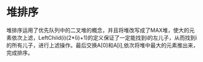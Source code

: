 # 堆排序
堆排序运用了优先队列中的二叉堆的概念，并且将堆改写成了MAX堆，使大的元素依次上滤，LeftChild(i)(2*(i)+1)的定义保证了一定能找到i的左儿子，从而找到i的所有儿子，进行上滤操作。最后交换A[0]和A[i],依次将堆中最大的元素推出来，完成排序。
